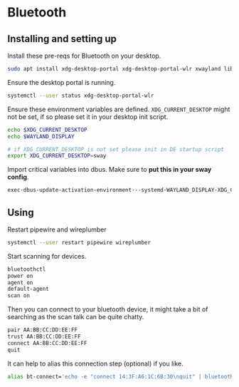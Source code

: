 # Bluetooth

## Installing and setting up

Install these pre-reqs for Bluetooth on your desktop.

```bash
sudo apt install xdg-desktop-portal xdg-desktop-portal-wlr xwayland libspa-0.2-bluetooth
```

Ensure the desktop portal is running.

```bash
systemctl --user status xdg-desktop-portal-wlr
```

Ensure these environment variables are defined.
`XDG_CURRENT_DESKTOP` might not be set, if so please set it in your desktop init script.

```bash
echo $XDG_CURRENT_DESKTOP
echo $WAYLAND_DISPLAY

# if XDG_CURRENT_DESKTOP is not set please init in DE startup script
export XDG_CURRENT_DESKTOP=sway
```

Import critical variables into dbus.
Make sure to **put this in your sway config**.

```bash
exec·dbus-update-activation-environment·--systemd·WAYLAND_DISPLAY·XDG_CURRENT_DESKTOP=sway
```

## Using

Restart pipewire and wireplumber

```bash
systemctl --user restart pipewire wireplumber
```

Start scanning for devices.

```bash
bluetoothctl
power on
agent on
default-agent
scan on
```

Then you can connect to your bluetooth device,
it might take a bit of searching as the scan talk can be quite chatty.

```bash
pair AA:BB:CC:DD:EE:FF
trust AA:BB:CC:DD:EE:FF
connect AA:BB:CC:DD:EE:FF
quit
```

It can help to alias this connection step (optional) if you like.

```bash
alias bt-connect='echo -e "connect 14:3F:A6:1C:6B:30\nquit" | bluetoothctl'
```

